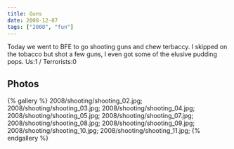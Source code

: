 ```yaml
---
title: Guns
date: 2008-12-07
tags: ["2008", "fun"]
---
```

Today we went to BFE to go shooting guns and chew terbaccy.  I skipped on the tobacco but shot a few guns, I even got some of the elusive pudding pops.  Us:1 / Terrorists:0

## Photos 

{% gallery %} 
2008/shooting/shooting_02.jpg;
2008/shooting/shooting_03.jpg;
2008/shooting/shooting_04.jpg;
2008/shooting/shooting_05.jpg;
2008/shooting/shooting_07.jpg;
2008/shooting/shooting_08.jpg;
2008/shooting/shooting_09.jpg;
2008/shooting/shooting_10.jpg;
2008/shooting/shooting_11.jpg;
{% endgallery %}
